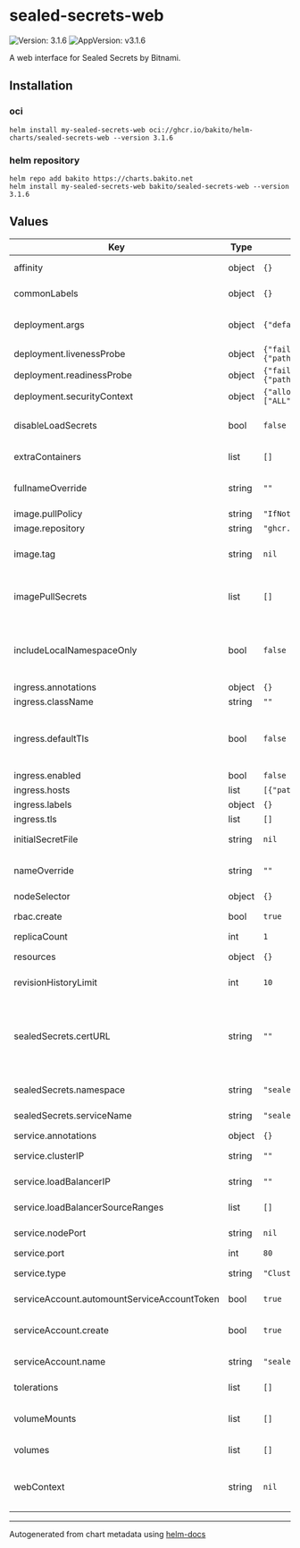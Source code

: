 # sealed-secrets-web

![Version: 3.1.6](https://img.shields.io/badge/Version-3.1.6-informational?style=flat-square) ![AppVersion: v3.1.6](https://img.shields.io/badge/AppVersion-v3.1.6-informational?style=flat-square)

A web interface for Sealed Secrets by Bitnami.

## Installation

### oci

```console
helm install my-sealed-secrets-web oci://ghcr.io/bakito/helm-charts/sealed-secrets-web --version 3.1.6
```

### helm repository

```console
helm repo add bakito https://charts.bakito.net
helm install my-sealed-secrets-web bakito/sealed-secrets-web --version 3.1.6
```

## Values

| Key | Type | Default | Description |
|-----|------|---------|-------------|
| affinity | object | `{}` | Assign custom [affinity] rules to the deployment |
| commonLabels | object | `{}` | Optional labels to apply to all resources |
| deployment.args | object | `{"defaultArgsEnabled":true}` | Default process arguments are used, while additional can be added too |
| deployment.livenessProbe | object | `{"failureThreshold":3,"httpGet":{"path":"/_health","port":"http"}}` | Liveness Probes |
| deployment.readinessProbe | object | `{"failureThreshold":3,"httpGet":{"path":"/_health","port":"http"}}` | Readiness Probes |
| deployment.securityContext | object | `{"allowPrivilegeEscalation":false,"capabilities":{"drop":["ALL"]},"privileged":false,"runAsGroup":1000,"runAsUser":1001}` | Hardening security |
| disableLoadSecrets | bool | `false` | If set to true secrets cannot be read from this tool, only seal new ones |
| extraContainers | list | `[]` | Additional containers to run in the pod |
| fullnameOverride | string | `""` | String to fully override "argo-rollouts.fullname" template |
| image.pullPolicy | string | `"IfNotPresent"` | Image pull policy |
| image.repository | string | `"ghcr.io/bakito/sealed-secrets-web"` | Repository to use |
| image.tag | string | `nil` | Overrides the image tag (default is the chart appVersion) |
| imagePullSecrets | list | `[]` | Secrets with credentials to pull images from a private registry. Registry secret names as an array. |
| includeLocalNamespaceOnly | bool | `false` | If set to true, the application has only the permission to view sealed secrets in the current namespace |
| ingress.annotations | object | `{}` | Ingress annotations |
| ingress.className | string | `""` | Ingress class name |
| ingress.defaultTls | bool | `false` | set this to true and leave tls an empty array to use the default TLS certificate (works at least in openshift) |
| ingress.enabled | bool | `false` | Enable ingress support |
| ingress.hosts | list | `[{"paths":[{"path":"/","pathType":"Prefix"}]}]` | Ingress hosts |
| ingress.labels | object | `{}` | Ingress labels |
| ingress.tls | list | `[]` | Ingress tls |
| initialSecretFile | string | `nil` | Define you custom initial secret file |
| nameOverride | string | `""` | String to partially override "argo-rollouts.fullname" template |
| nodeSelector | object | `{}` | [Node selector] |
| rbac.create | bool | `true` | Specifies whether rbac should be created |
| replicaCount | int | `1` | The number of pods to run |
| resources | object | `{}` | Resource limits and requests for the pods. |
| revisionHistoryLimit | int | `10` | Max number of old replicasets to retain |
| sealedSecrets.certURL | string | `""` | URL sealed secrets certificate (required if sealed secrets is not reachable with in cluster service)    Validation api will be disabled when cert URL is used. |
| sealedSecrets.namespace | string | `"sealed-secrets"` | Namespace of the sealed secrets service |
| sealedSecrets.serviceName | string | `"sealed-secrets"` | Name of the sealed secrets service |
| service.annotations | object | `{}` | Service annotations |
| service.clusterIP | string | `""` | Kubernetes Service clusterIP |
| service.loadBalancerIP | string | `""` | Kubernetes Service loadBalancerIP |
| service.loadBalancerSourceRanges | list | `[]` | Kubernetes Service loadBalancerSourceRanges |
| service.nodePort | string | `nil` | Kubernetes Service Nodeport |
| service.port | int | `80` | Service port |
| service.type | string | `"ClusterIP"` | Sets the type of the Service |
| serviceAccount.automountServiceAccountToken | bool | `true` | Automatically mount the service account token |
| serviceAccount.create | bool | `true` | Specifies whether a service account should be created |
| serviceAccount.name | string | `"sealed-secrets-web"` | The name of the service account to use. |
| tolerations | list | `[]` | [Tolerations] for use with node taints |
| volumeMounts | list | `[]` | Additional volumeMounts to the image updater main container |
| volumes | list | `[]` | Additional volumes to the image updater pod |
| webContext | string | `nil` | The context the application is running on. (for example, if it is served via a reverse proxy) |

----------------------------------------------
Autogenerated from chart metadata using [helm-docs](https://github.com/norwoodj/helm-docs)

